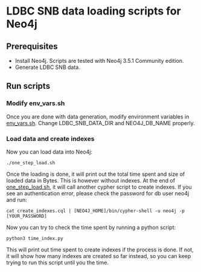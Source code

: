# LDBC SNB data loading scripts for Neo4j

## Prerequisites

* Install Neo4j. Scripts are tested with Neo4j 3.5.1 Community edition.
* Generate LDBC SNB data.

## Run scripts

### Modify env_vars.sh

Once you are done with data generation, modify environment variables in [env_vars.sh](https://github.com/tigergraph/ecosys/blob/ldbc/ldbc_benchmark/neo4j/load_scripts/env_vars.sh).
Change LDBC_SNB_DATA_DIR and NEO4J_DB_NAME properly.

### Load data and create indexes

Now you can load data into Neo4j:

```
./one_step_load.sh
```

Once the loading is done, it will print out the total time spent and size of loaded data in Bytes. This is however without indexes. At the end of [one_step_load.sh](https://github.com/tigergraph/ecosys/blob/ldbc/ldbc_benchmark/neo4j/load_scripts/one_step_load.sh), it will call another cypher script to create indexes. If you see an authentication error, please check the password for db user neo4j and run:

```
cat create_indexes.cql | [NEO4J_HOME]/bin/cypher-shell -u neo4j -p [YOUR_PASSWORD]
```

Now you can try to check the time spent by running a python script:

```
python3 time_index.py
```

This will print out time spent to create indexes if the process is done. If not, it will show how many indexes are created so far instead, so you can keep trying to run this script until you the time.
